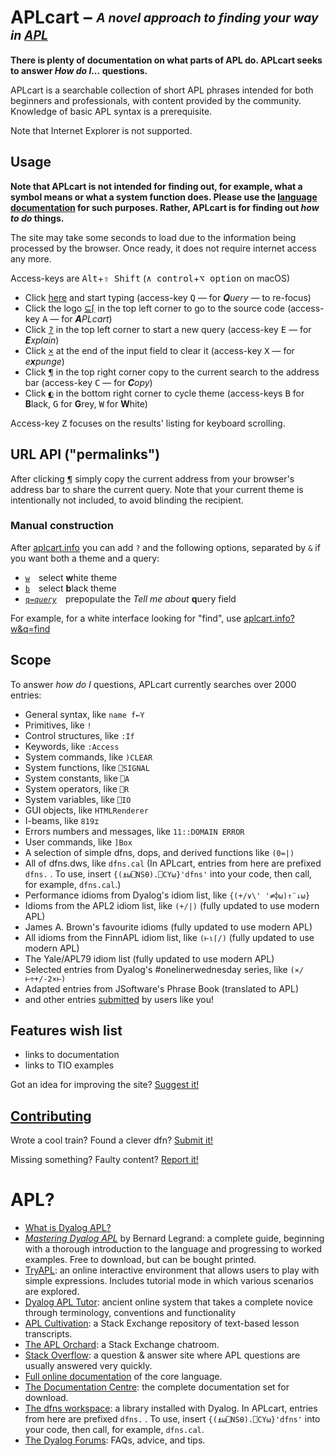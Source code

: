 # APLcart – <sub><sup>*A novel approach to finding your way in [APL](#apl)*</sup></sub>

**There is plenty of documentation on what parts of APL do. APLcart seeks to answer *How do I…* questions.**

APLcart is a searchable collection of short APL phrases intended for both beginners and professionals, with content provided by the community. Knowledge of basic APL syntax is a prerequisite. 

Note that Internet Explorer is not supported.

## Usage

**Note that APLcart is not intended for finding out, for example, what a symbol means or what a system function does. Please use the <a href="https://help.dyalog.com/latest/" target="_blank">language documentation</a> for such purposes. Rather, APLcart is for finding out *how to do* things.**

The site may take some seconds to load due to the information being processed by the browser. Once ready, it does not require internet access any more.

Access-keys are <kbd>Alt</kbd>+<kbd>⇧ Shift</kbd> (<kbd>∧ control</kbd>+<kbd>⌥ option</kbd> on macOS)

- Click [here](https://abrudz.github.io/aplcart) and start typing (access-key <kbd>Q</kbd> — for _**Q**uery_ — to re-focus)
- Click the logo [⊆⌈](abrudz/aplcart) in the top left corner to go to the source code (access-key <kbd>A</kbd> — for _**A**PLcart_)
- Click [<kbd>?</kbd>](#usage) in the top left corner to start a new query (access-key <kbd>E</kbd> — for _**E**xplain_)
- Click [<kbd>×</kbd>](https://abrudz.github.io/aplcart) at the end of the input field to clear it (access-key <kbd>X</kbd> — for _e**x**punge_)
- Click [<kbd>¶</kbd>](https://abrudz.github.io/aplcart?q=42) in the top right corner copy to the current search to the address bar (access-key <kbd>C</kbd> — for _**C**opy_)
- Click [<kbd>◐</kbd>](https://abrudz.github.io/aplcart?w) in the bottom right corner to cycle theme (access-keys <kbd>B</kbd> for **B**lack, <kbd>G</kbd> for **G**rey, <kbd>W</kbd> for **W**hite)

Access-key <kbd>Z</kbd> focuses on the results' listing for keyboard scrolling.

## URL API ("permalinks")

After clicking [<kbd>¶</kbd>](https://abrudz.github.io/aplcart?q=42) simply copy the current address from your browser's address bar to share the current query. Note that your current theme is intentionally not included, to avoid blinding the recipient.

### Manual construction

After [aplcart.info](https://aplcart.info/) you can add `?` and the following options, separated by `&` if you want both a theme and a query:

- [<code>w</code>](https://abrudz.github.io/aplcart?w) select **w**hite theme
- [<code>b</code>](https://abrudz.github.io/aplcart?b) select **b**lack theme
- [<code>q=<i>query</i></code>](https://abrudz.github.io/aplcart?q=query) prepopulate the _Tell me about_ **q**uery field

For example, for a white interface looking for "find", use [aplcart.info?w&q=find](https://aplcart.info?w&q=find)

## Scope

To answer *how do I* questions, APLcart currently searches over 2000 entries:

- General syntax, like `name f←Y`
- Primitives, like `!`
- Control structures, like `:If`
- Keywords, like `:Access`
- System commands, like `)CLEAR`
- System functions, like `⎕SIGNAL`
- System constants, like `⎕A`
- System operators, like `⎕R`
- System variables, like `⎕IO`
- GUI objects, like `HTMLRenderer`
- I-beams, like `819⌶`
- Errors numbers and messages, like `11::DOMAIN ERROR`
- User commands, like `]Box`
- A selection of simple dfns, dops, and derived functions like `(0=|)`
- All of dfns.dws, like `dfns.cal` (In APLcart, entries from here are prefixed `dfns.` . To use, insert `{(⍎⍵⎕NS⍬).⎕CY⍵}'dfns'` into your code, then call, for example, `dfns.cal`.)
- Performance idioms from Dyalog's idiom list, like `{(+/∨\' '≠⌽⍵)↑¨↓⍵}`
- Idioms from the APL2 idiom list, like `(+/|)` (fully updated to use modern APL)
- James A. Brown's favourite idioms (fully updated to use modern APL)
- All idioms from the FinnAPL idiom list, like `(⊢⍳⌈/)` (fully updated to use modern APL)
- The Yale/APL79 idiom list (fully updated to use modern APL)
- Selected entries from Dyalog's #onelinerwednesday series, like `(×/⊢÷+/-2×⊢)` 
- Adapted entries from JSoftware's Phrase Book (translated to APL)
- and other entries [submitted](https://github.com/abrudz/aplcart/issues/new?assignees=abrudz&labels=addition&template=content-request.md&title=) by users like you!

## Features wish list
- links to documentation
- links to TIO examples

Got an idea for improving the site? [Suggest it!](https://github.com/abrudz/aplcart/issues/new?assignees=abrudz&labels=enhancement&template=feature_request.md&title=)

## [Contributing](CONTRIBUTING.md)

Wrote a cool train? Found a clever dfn? [Submit it!](https://github.com/abrudz/aplcart/issues/new?assignees=abrudz&labels=addition&template=content-request.md&title=)

Missing something? Faulty content? [Report it!](https://github.com/abrudz/aplcart/issues/new?assignees=abrudz&labels=bug&template=bug_report.md&title=)

# APL?
- <a href="https://www.dyalog.com/what-is-dyalog.htm" target="_blank">What is Dyalog APL?</a>
- <a href="https://www.dyalog.com/mastering-dyalog-apl.htm" target="_blank"><em>Mastering Dyalog APL</em></a> by Bernard Legrand: a complete guide, beginning with a thorough introduction to the language and progressing to worked examples. Free to download, but can be bought printed.
- <a href="https://tryapl.org/" target="_blank">TryAPL</a>: an online interactive environment that allows users to play with simple expressions. Includes tutorial mode in which various scenarios are explored.
- <a href="http://tutorial.dyalog.com/" target="_blank">Dyalog APL Tutor</a>: ancient online system that takes a complete novice through terminology, conventions and functionality
- <a href="https://chat.stackexchange.com/rooms/info/52405/the-apl-orchard?tab=conversations" target="_blank">APL Cultivation</a>: a Stack Exchange repository of text-based lesson transcripts.
- <a href="https://chat.stackexchange.com/rooms/52405/the-apl-orchard" target="_blank">The APL Orchard</a>: a Stack Exchange chatroom.
- <a href="https://stackoverflow.com/questions/ask?tags=apl+dyalog&title=How+do+I%E2%80%A6" target="_blank">Stack Overflow</a>: a question & answer site where APL questions are usually answered very quickly.
- <a href="https://help.dyalog.com/latest/" target="_blank">Full online documentation</a> of the core language.
- <a href="https://docs.dyalog.com/" target="_blank">The Documentation Centre</a>: the complete documentation set for download.
- <a href="https://dfns.dyalog.com/n_contents.htm" target="_blank">The dfns workspace</a>: a library installed with Dyalog. In APLcart, entries from here are prefixed `dfns.` . To use, insert `{(⍎⍵⎕NS⍬).⎕CY⍵}'dfns'` into your code, then call, for example, `dfns.cal`.
- <a href="https://forums.dyalog.com" target="_blank">The Dyalog Forums</a>: FAQs, advice, and tips.
